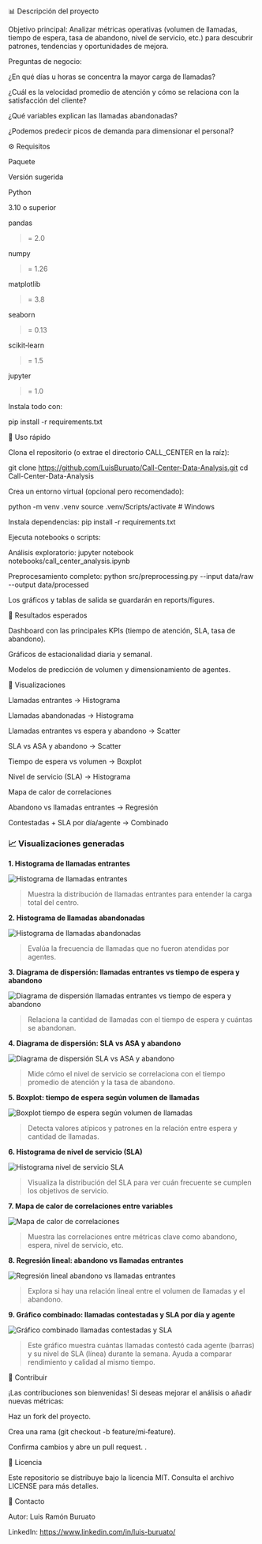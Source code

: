 📊 Descripción del proyecto

Objetivo principal: Analizar métricas operativas (volumen de llamadas, tiempo de espera, tasa de abandono, nivel de servicio, etc.) para descubrir patrones, tendencias y oportunidades de mejora.

Preguntas de negocio:

¿En qué días u horas se concentra la mayor carga de llamadas?

¿Cuál es la velocidad promedio de atención y cómo se relaciona con la satisfacción del cliente?

¿Qué variables explican las llamadas abandonadas?

¿Podemos predecir picos de demanda para dimensionar el personal?

⚙️ Requisitos

Paquete

Versión sugerida

Python

3.10 o superior

pandas

>= 2.0

numpy

>= 1.26

matplotlib

>= 3.8

seaborn

>= 0.13

scikit‑learn

>= 1.5

jupyter

>= 1.0

Instala todo con:

pip install -r requirements.txt

🚀 Uso rápido

Clona el repositorio (o extrae el directorio CALL_CENTER en la raíz):

git clone https://github.com/LuisBuruato/Call-Center-Data-Analysis.git
cd Call-Center-Data-Analysis

Crea un entorno virtual (opcional pero recomendado):

python -m venv .venv
source .venv/Scripts/activate  # Windows

Instala dependencias: pip install -r requirements.txt

Ejecuta notebooks o scripts:

Análisis exploratorio: jupyter notebook notebooks/call_center_analysis.ipynb

Preprocesamiento completo: python src/preprocessing.py --input data/raw --output data/processed

Los gráficos y tablas de salida se guardarán en reports/figures.

📝 Resultados esperados

Dashboard con las principales KPIs (tiempo de atención, SLA, tasa de abandono).

Gráficos de estacionalidad diaria y semanal.

Modelos de predicción de volumen y dimensionamiento de agentes.

📌 Visualizaciones

Llamadas entrantes → Histograma

Llamadas abandonadas → Histograma

Llamadas entrantes vs espera y abandono → Scatter

SLA vs ASA y abandono → Scatter

Tiempo de espera vs volumen → Boxplot

Nivel de servicio (SLA) → Histograma

Mapa de calor de correlaciones

Abandono vs llamadas entrantes → Regresión

Contestadas + SLA por día/agente → Combinado

### 📈 Visualizaciones generadas

**1. Histograma de llamadas entrantes**

![Histograma de llamadas entrantes](images/01_hist_incoming_calls.png)

> Muestra la distribución de llamadas entrantes para entender la carga total del centro.

**2. Histograma de llamadas abandonadas**

![Histograma de llamadas abandonadas](images/02_hist_abandoned_calls.png)

> Evalúa la frecuencia de llamadas que no fueron atendidas por agentes.

**3. Diagrama de dispersión: llamadas entrantes vs tiempo de espera y abandono**

![Diagrama de dispersión llamadas entrantes vs tiempo de espera y abandono](images/03_scatter_incoming_waiting_abandoned.png)

> Relaciona la cantidad de llamadas con el tiempo de espera y cuántas se abandonan.

**4. Diagrama de dispersión: SLA vs ASA y abandono**

![Diagrama de dispersión SLA vs ASA y abandono](images/04_scatter_sla_asa_abandoned.png)

> Mide cómo el nivel de servicio se correlaciona con el tiempo promedio de atención y la tasa de abandono.

**5. Boxplot: tiempo de espera según volumen de llamadas**

![Boxplot tiempo de espera según volumen de llamadas](images/05_boxplot_waiting_incoming.png)

> Detecta valores atípicos y patrones en la relación entre espera y cantidad de llamadas.

**6. Histograma de nivel de servicio (SLA)**

![Histograma nivel de servicio SLA](images/06_hist_sla.png)

> Visualiza la distribución del SLA para ver cuán frecuente se cumplen los objetivos de servicio.

**7. Mapa de calor de correlaciones entre variables**

![Mapa de calor de correlaciones](images/07_heatmap_correlation.png)

> Muestra las correlaciones entre métricas clave como abandono, espera, nivel de servicio, etc.

**8. Regresión lineal: abandono vs llamadas entrantes**

![Regresión lineal abandono vs llamadas entrantes](images/08_linear_regression_abandoned_incoming.png)

> Explora si hay una relación lineal entre el volumen de llamadas y el abandono.

**9. Gráfico combinado: llamadas contestadas y SLA por día y agente**

![Gráfico combinado llamadas contestadas y SLA](images/answered_calls_sla_combinado.png)

> Este gráfico muestra cuántas llamadas contestó cada agente (barras) y su nivel de SLA (línea) durante la semana. Ayuda a comparar rendimiento y calidad al mismo tiempo.




🤝 Contribuir

¡Las contribuciones son bienvenidas! Si deseas mejorar el análisis o añadir nuevas métricas:

Haz un fork del proyecto.

Crea una rama (git checkout -b feature/mi‑feature).

Confirma cambios y abre un pull request.
.

📄 Licencia

Este repositorio se distribuye bajo la licencia MIT. Consulta el archivo LICENSE para más detalles.

📧 Contacto

Autor: Luis Ramón Buruato

LinkedIn: https://www.linkedin.com/in/luis-buruato/
